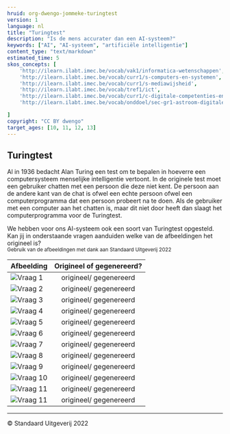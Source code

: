 ```yaml
---
hruid: org-dwengo-jommeke-turingtest
version: 1
language: nl
title: "Turingtest"
description: "Is de mens accurater dan een AI-systeem?"
keywords: ["AI", "AI-systeem", "artificiële intelligentie"]
content_type: "text/markdown"
estimated_time: 5
skos_concepts: [
    'http://ilearn.ilabt.imec.be/vocab/vak1/informatica-wetenschappen', 
    'http://ilearn.ilabt.imec.be/vocab/curr1/s-computers-en-systemen',
    'http://ilearn.ilabt.imec.be/vocab/curr1/s-mediawijsheid',
    'http://ilearn.ilabt.imec.be/vocab/tref1/ict',
    'http://ilearn.ilabt.imec.be/vocab/curr1/c-digitale-competenties-en-mediawijsheid',
    'http://ilearn.ilabt.imec.be/vocab/onddoel/sec-gr1-astroom-digitale-competenties-en-mediawijsheid-4.5',

]
copyright: "CC BY dwengo"
target_ages: [10, 11, 12, 13]
---
```


## Turingtest

Al in 1936 bedacht Alan Turing een test om te bepalen in hoeverre een computersysteem menselijke intelligentie vertoont. In de originele test moet een gebruiker chatten met een persoon die deze niet kent. De persoon aan de andere kant van de chat is ofwel een echte persoon ofwel een computerprogramma dat een persoon probeert na te doen. Als de gebruiker met een computer aan het chatten is, maar dit niet door heeft dan slaagt het computerprogramma voor de Turingtest.

We hebben voor ons AI-systeem ook een soort van Turingtest opgesteld. Kan jij in onderstaande vragen aanduiden welke van de afbeeldingen het origineel is?<br>
<sub>Gebruik van de afbeeldingen met dank aan Standaard Uitgeverij 2022</sub>

| **Afbeelding** | **Origineel of gegenereerd?** |
|---------------------------|:---:|
| ![Vraag 1](turing/original/1.png) | origineel/ gegenereerd |
| ![Vraag 2](turing/generated/7.png) | origineel/ gegenereerd |
| ![Vraag 3](turing/generated/11.png) | origineel/ gegenereerd |
| ![Vraag 4](turing/generated/2.png) | origineel/ gegenereerd |
| ![Vraag 5](turing/original/5.png)| origineel/ gegenereerd |
| ![Vraag 6](turing/original/9.png)| origineel/ gegenereerd |
| ![Vraag 7](turing/generated/3.png) | origineel/ gegenereerd |
| ![Vraag 8](turing/original/10.png) | origineel/ gegenereerd |
| ![Vraag 9](turing/generated/8.png) | origineel/ gegenereerd |
| ![Vraag 10](turing/generated/9.png) | origineel/ gegenereerd |
| ![Vraag 11](turing/generated/14.png) | origineel/ gegenereerd |
| ![Vraag 11](turing/original/4.png) | origineel/ gegenereerd |

---
© Standaard Uitgeverij 2022
